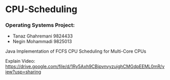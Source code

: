 # CPU-Scheduling
### Operating Systems Project:
+ Tanaz Ghahremani 9824433
+ Negin Mohammadi 9825013

Java Implementation of FCFS CPU Scheduling for Multi-Core CPUs

Explain Video: https://drive.google.com/file/d/1Ry5Axh9CBjpvnvyzujghCMGdpEEML0mR/view?usp=sharing
